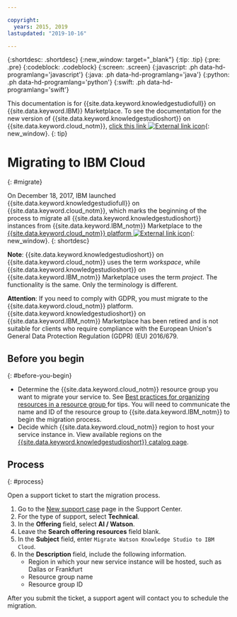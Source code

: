 ```yaml
---

copyright:
  years: 2015, 2019
lastupdated: "2019-10-16"

---
```


{:shortdesc: .shortdesc}
{:new_window: target="_blank"}
{:tip: .tip}
{:pre: .pre}
{:codeblock: .codeblock}
{:screen: .screen}
{:javascript: .ph data-hd-programlang='javascript'}
{:java: .ph data-hd-programlang='java'}
{:python: .ph data-hd-programlang='python'}
{:swift: .ph data-hd-programlang='swift'}

This documentation is for {{site.data.keyword.knowledgestudiofull}} on {{site.data.keyword.IBM}} Marketplace. To see the documentation for the new version of {{site.data.keyword.knowledgestudioshort}} on {{site.data.keyword.cloud_notm}}, [click this link ![External link icon](../../icons/launch-glyph.svg "External link icon")](https://{DomainName}/docs/services/watson-knowledge-studio/client-migration.html){: new_window}.
{: tip}

# Migrating to IBM Cloud
{: #migrate}

On December 18, 2017, IBM launched {{site.data.keyword.knowledgestudiofull}} on {{site.data.keyword.cloud_notm}}, which marks the beginning of the process to migrate all {{site.data.keyword.knowledgestudioshort}} instances from {{site.data.keyword.IBM_notm}} Marketplace to the [{{site.data.keyword.cloud_notm}} platform ![External link icon](../../icons/launch-glyph.svg "External link icon")](https://www.ibm.com/blogs/bluemix/2017/12/watson-knowledge-studio-ibm-cloud/){: new_window}.
{: shortdesc}

**Note**: {{site.data.keyword.knowledgestudioshort}} on {{site.data.keyword.cloud_notm}} uses the term _workspace_, while {{site.data.keyword.knowledgestudioshort}} on {{site.data.keyword.IBM_notm}} Marketplace uses the term _project_. The functionality is the same. Only the terminology is different.

**Attention**: If you need to comply with GDPR, you must migrate to the {{site.data.keyword.cloud_notm}} platform. {{site.data.keyword.knowledgestudioshort}} on {{site.data.keyword.IBM_notm}} Marketplace has been retired and is not suitable for clients who require compliance with the European Union's General Data Protection Regulation (GDPR) (EU) 2016/679.

## Before you begin
{: #before-you-begin}

- Determine the {{site.data.keyword.cloud_notm}} resource group you want to migrate your service to. See [Best practices for organizing resources in a resource group
](https://cloud.ibm.com/docs/resources?topic=resources-bp_resourcegroups) for tips. You will need to communicate the name and ID of the resource group to {{site.data.keyword.IBM_notm}} to begin the migration process.
- Decide which {{site.data.keyword.cloud_notm}} region to host your service instance in. View available regions on the [{{site.data.keyword.knowledgestudioshort}} catalog page](https://cloud.ibm.com/catalog/services/knowledge-studio).

## Process
{: #process}

Open a support ticket to start the migration process.

1. Go to the [New support case](https://cloud.ibm.com/unifiedsupport/cases/add) page in the Support Center.
1. For the type of support, select **Technical**.
1. In the **Offering** field, select **AI / Watson**.
1. Leave the **Search offering resources** field blank.
1. In the **Subject** field, enter `Migrate Watson Knowledge Studio to IBM Cloud`.
1. In the **Description** field, include the following information.
    - Region in which your new service instance will be hosted, such as Dallas or Frankfurt
    - Resource group name
    - Resource group ID

After you submit the ticket, a support agent will contact you to schedule the migration.
